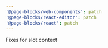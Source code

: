 ```yaml
---
'@page-blocks/web-components': patch
'@page-blocks/react-editor': patch
'@page-blocks/react': patch
---
```


Fixes for slot context
